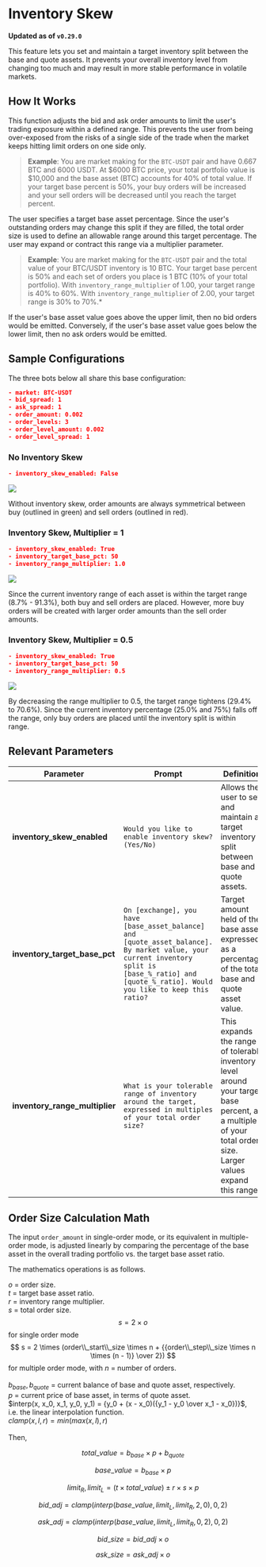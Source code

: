 # Inventory Skew

**Updated as of `v0.29.0`**

This feature lets you set and maintain a target inventory split between the base and quote assets. It prevents your overall inventory level from changing too much and may result in more stable performance in volatile markets.

## How It Works

This function adjusts the bid and ask order amounts to limit the user's trading exposure within a defined range. This prevents the user from being over-exposed from the risks of a single side of the trade when the market keeps hitting limit orders on one side only.

>**Example**: You are market making for the `BTC-USDT` pair and have 0.667 BTC and 6000 USDT. At $6000 BTC price, your total portfolio value is $10,000 and the base asset (BTC) accounts for 40% of total value. If your target base percent is 50%, your buy orders will be increased and your sell orders will be decreased until you reach the target percent.

The user specifies a target base asset percentage. Since the user's outstanding orders may change this split if they are filled, the total order size is used to define an allowable range around this target percentage. The user may expand or contract this range via a multiplier parameter.

>**Example**: You are market making for the `BTC-USDT` pair and the total value of your BTC/USDT inventory is 10 BTC. Your target base percent is 50% and each set of orders you place is 1 BTC (10% of your total portfolio). With `inventory_range_multiplier` of 1.00, your target range is 40% to 60%. With `inventory_range_multiplier` of 2.00, your target range is 30% to 70%.*

If the user's base asset value goes above the upper limit, then no bid orders would be emitted. Conversely, if the user's base asset value goes below the lower limit, then no ask orders would be emitted.

## Sample Configurations

The three bots below all share this base configuration:
```json
- market: BTC-USDT
- bid_spread: 1
- ask_spread: 1
- order_amount: 0.002
- order_levels: 3
- order_level_amount: 0.002
- order_level_spread: 1
```

### No Inventory Skew

```json
- inventory_skew_enabled: False
```
![](/assets/img/no-inventory-skew.png)

Without inventory skew, order amounts are always symmetrical between buy (outlined in green) and sell orders (outlined in red).

### Inventory Skew, Multiplier = 1
```json
- inventory_skew_enabled: True
- inventory_target_base_pct: 50
- inventory_range_multiplier: 1.0
```
![](/assets/img/skew-with-multiplier-1.png)

Since the current inventory range of each asset is within the target range (8.7% - 91.3%), both buy and sell orders are placed. However, more buy orders will be created with larger order amounts than the sell order amounts.

### Inventory Skew, Multiplier = 0.5
```json
- inventory_skew_enabled: True
- inventory_target_base_pct: 50
- inventory_range_multiplier: 0.5
```
![](/assets/img/skew-with-multiplier-0.5.png)

By decreasing the range multiplier to 0.5, the target range tightens (29.4% to 70.6%). Since the current inventory percentage (25.0% and 75%) falls off the range, only buy orders are placed until the inventory split is within range.

## Relevant Parameters

| Parameter | Prompt | Definition |
|-----------|--------|------------|
| **inventory_skew_enabled** | `Would you like to enable inventory skew? (Yes/No)` | Allows the user to set and maintain a target inventory split between base and quote assets. |
| **inventory_target_base_pct** | `On [exchange], you have [base_asset_balance] and [quote_asset_balance]. By market value, your current inventory split is [base_%_ratio] and [quote_%_ratio]. Would you like to keep this ratio?` | Target amount held of the base asset, expressed as a percentage of the total base and quote asset value. |
| **inventory_range_multiplier** | `What is your tolerable range of inventory around the target, expressed in multiples of your total order size?` | This expands the range of tolerable inventory level around your target base percent, as a multiple of your total order size. Larger values expand this range. |

## Order Size Calculation Math

The input `order_amount` in single-order mode, or its equivalent in multiple-order mode, is adjusted linearly by comparing the percentage of the base asset in the overall trading portfolio vs. the target base asset ratio.

The mathematics operations is as follows.

$o$ = order size.<br/>
$t$ = target base asset ratio.<br />
$r$ = inventory range multiplier.<br />
$s$ = total order size.<br />
$$ s = 2 \times o$$ for single order mode
$$ s = 2 \times (order\\_start\\_size \times n + {{order\\_step\\_size \times n \times (n - 1)} \over 2}) $$ for multiple order mode, with $n$ = number of orders.<br/><br/>
$b_{base}, b_{quote}$ = current balance of base and quote asset, respectively.<br />
$p$ = current price of base asset, in terms of quote asset. <br/>
$interp(x, x_0, x_1, y_0, y_1) = {y_0 + (x - x_0)({y_1 - y_0 \over x_1 - x_0})}$, i.e. the linear interpolation function.<br/>
$clamp(x, l, r) = min(max(x, l), r)$<br/><br/>
Then,<br/>

$$total\_value=b_{base} \times p + b_{quote}$$

$$base\_value=b_{base} \times p $$

$$limit_{R}, limit_{L} = (t \times total\_value) \pm r \times s \times p $$

$$bid\_adj=clamp(interp(base\_value, limit_{L}, limit_{R}, 2, 0), 0, 2)$$

$$ask\_adj=clamp(interp(base\_value, limit_{L}, limit_{R}, 0, 2), 0, 2)$$

$$bid\_size=bid\_adj \times o$$

$$ask\_size=ask\_adj \times o$$
